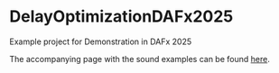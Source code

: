 # DelayOptimizationDAFx2025
Example project for Demonstration in DAFx 2025

The accompanying page with the sound examples can be found [here](insertURL).
